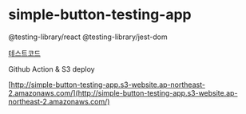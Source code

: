 # simple-button-testing-app

@testing-library/react
@testing-library/jest-dom

[테스트코드](https://github.com/jeongmyeonghyeon/simple-button-testing-app/blob/main/src/App.test.js)

Github Action & S3 deploy

[http://simple-button-testing-app.s3-website.ap-northeast-2.amazonaws.com/](http://simple-button-testing-app.s3-website.ap-northeast-2.amazonaws.com/)
